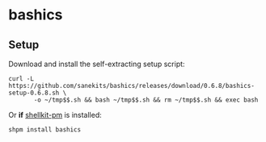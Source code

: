 # bashics

## Setup

Download and install the self-extracting setup script:

```
curl -L https://github.com/sanekits/bashics/releases/download/0.6.8/bashics-setup-0.6.8.sh \
       -o ~/tmp$$.sh && bash ~/tmp$$.sh && rm ~/tmp$$.sh && exec bash
```

Or **if** [shellkit-pm](https://github.com/sanekits/shellkit-pm) is installed:

    shpm install bashics

##
